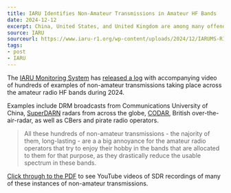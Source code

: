 ```yaml
---
title: IARU Identifies Non-Amateur Transmissions in Amateur HF Bands
date: 2024-12-12
excerpt: China, United States, and United Kingdom are among many offenders.
source: IARU
sourceurl: https://www.iaru-r1.org/wp-content/uploads/2024/12/IARUMS-R1-Newsletter-2024-11.pdf
tags:
- post
- IARU
---
```

The [IARU Monitoring System](https://www.iaru-r1.org/about-us/committees-and-working-groups/iarums/) has [released a log](https://www.iaru-r1.org/wp-content/uploads/2024/12/IARUMS-R1-Newsletter-2024-11.pdf) with accompanying video of hundreds of examples of non-amateur transmissions taking place across the amateur radio HF bands during 2024.

Examples include DRM broadcasts from Communications University of China, [SuperDARN](https://en.wikipedia.org/wiki/Super_Dual_Auroral_Radar_Network) radars from across the globe, [CODAR](https://en.wikipedia.org/wiki/Coastal_ocean_dynamics_applications_radar), British over-the-air-radar, as well as CBers and pirate radio operators.

> All these hundreds of non-amateur transmissions - the najority of them, long-lasting - are a a big annoyance for the amateur radio operators that try to enjoy their hobby in the bands that are allocated to them for that purpose, as they drastically reduce the usable spectrum in these bands.

[Click through to the PDF](https://www.iaru-r1.org/wp-content/uploads/2024/12/IARUMS-R1-Newsletter-2024-11.pdf) to see YouTube videos of SDR recordings of many of these instances of non-amateur transmissions.